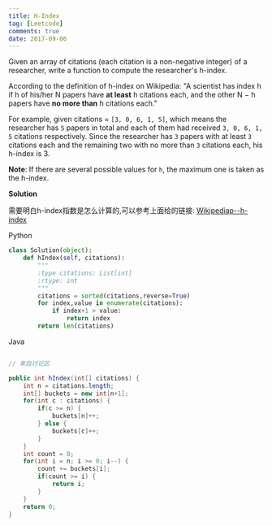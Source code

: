 ```yaml
---
title: H-Index
tag: [Leetcode]
comments: true
date: 2017-09-06
---
```








Given an array of citations (each citation is a non-negative integer) of a researcher, write a function to compute the researcher's h-index.

According to the definition of h-index on Wikipedia: "A scientist has index h if h of his/her N papers have **at least** h citations each, and the other N − h papers have **no more than** h citations each."

For example, given citations = <code>[3, 0, 6, 1, 5]</code>, which means the researcher has <code>5</code> papers in total and each of them had received <code>3, 0, 6, 1, 5</code> citations respectively. Since the researcher has <code>3</code> papers with at least <code>3</code> citations each and the remaining two with no more than <code>3</code> citations each, his h-index is </code>3</code>.

**Note**: If there are several possible values for <code>h</code>, the maximum one is taken as the h-index.

**Solution**

需要明白h-index指数是怎么计算的,可以参考上面给的链接:
[Wikipediap--h-index](https://en.wikipedia.org/wiki/H-index)


Python

```python
class Solution(object):
    def hIndex(self, citations):
        """
        :type citations: List[int]
        :rtype: int
        """
        citations = sorted(citations,reverse=True)
        for index,value in enumerate(citations):
            if index+1 > value:
                return index
        return len(citations)
```

Java

```java

// 来自讨论区

public int hIndex(int[] citations) {
    int n = citations.length;
    int[] buckets = new int[n+1];
    for(int c : citations) {
        if(c >= n) {
            buckets[n]++;
        } else {
            buckets[c]++;
        }
    }
    int count = 0;
    for(int i = n; i >= 0; i--) {
        count += buckets[i];
        if(count >= i) {
            return i;
        }
    }
    return 0;
}
```